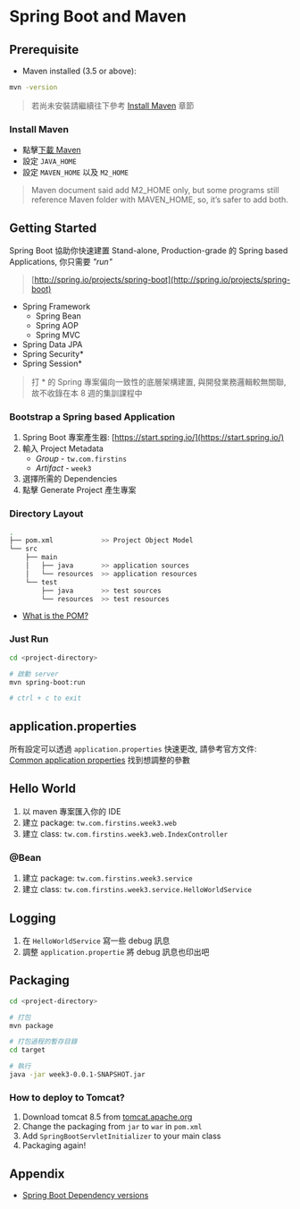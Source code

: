 # Spring Boot and Maven

## Prerequisite

- Maven installed (3.5 or above):

```sh
mvn -version
```

> 若尚未安裝請繼續往下參考 [Install Maven](#install-maven) 章節

### Install Maven

- 點擊[下載 Maven](https://maven.apache.org/download.cgi)
- 設定 `JAVA_HOME`
- 設定 `MAVEN_HOME` 以及 `M2_HOME`

> Maven document said add M2_HOME only, but some programs still reference Maven folder with MAVEN_HOME, so, it’s safer to add both.

## Getting Started

Spring Boot 協助你快速建置 Stand-alone, Production-grade 的 Spring based Applications, 你只需要 *"run"*

> [http://spring.io/projects/spring-boot](http://spring.io/projects/spring-boot)

- Spring Framework
	- Spring Bean
	- Spring AOP
	- Spring MVC
- Spring Data JPA
- Spring Security*
- Spring Session*

> 打 * 的 Spring 專案偏向一致性的底層架構建置, 與開發業務邏輯較無關聯, 故不收錄在本 8 週的集訓課程中

### Bootstrap a Spring based Application

1. Spring Boot 專案產生器: [https://start.spring.io/](https://start.spring.io/)
1. 輸入 Project Metadata
	- *Group* - `tw.com.firstins`
	- *Artifact* - `week3`
1. 選擇所需的 Dependencies
1. 點擊 Generate Project 產生專案

### Directory Layout

```sh
.
├── pom.xml            >> Project Object Model
└── src
    ├── main
    │   ├── java       >> application sources
    │   └── resources  >> application resources
    └── test
        ├── java       >> test sources
        └── resources  >> test resources
```

- [What is the POM?](https://maven.apache.org/pom.html#What_is_the_POM)

### Just Run

```sh
cd <project-directory>

# 啟動 server
mvn spring-boot:run

# ctrl + c to exit
```

## application.properties

所有設定可以透過 `application.properties` 快速更改, 請參考官方文件: [Common application properties](https://docs.spring.io/spring-boot/docs/current/reference/htmlsingle/#common-application-properties) 找到想調整的參數

## Hello World

1. 以 maven 專案匯入你的 IDE
1. 建立 package: `tw.com.firstins.week3.web`
1. 建立 class: `tw.com.firstins.week3.web.IndexController`

### @Bean

1. 建立 package: `tw.com.firstins.week3.service`
1. 建立 class: `tw.com.firstins.week3.service.HelloWorldService`

## Logging

1. 在 `HelloWorldService` 寫一些 debug 訊息
2. 調整 `application.propertie` 將 debug 訊息也印出吧

## Packaging

```sh
cd <project-directory>

# 打包
mvn package

# 打包過程的暫存目錄
cd target

# 執行
java -jar week3-0.0.1-SNAPSHOT.jar
```

### How to deploy to Tomcat?

1. Download tomcat 8.5 from [tomcat.apache.org](https://tomcat.apache.org/download-80.cgi#8.5.33)
1. Change the packaging from `jar` to `war` in `pom.xml`
1. Add `SpringBootServletInitializer` to your main class
1. Packaging again!

## Appendix

- [Spring Boot Dependency versions](https://docs.spring.io/spring-boot/docs/current/reference/htmlsingle/#appendix-dependency-versions)



